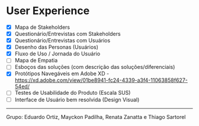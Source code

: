# User Experience

- [x] Mapa de Stakeholders
- [x] Questionário/Entrevistas com Stakeholders
- [x] Questionário/Entrevistas com Usuários
- [x] Desenho das Personas (Usuários)
- [x] Fluxo de Uso / Jornada do Usuário
- [ ] Mapa de Empatia
- [ ] Esboços das soluções (com descrição das soluções/diferenciais)
- [x] Protótipos Navegáveis em Adobe XD - https://xd.adobe.com/view/01be8941-fc24-4339-a3f4-11063858f627-54ed/
- [ ] Testes de Usabilidade do Produto (Escala SUS)
- [ ] Interface de Usuário bem resolvida (Design Visual)

___

Grupo: Eduardo Ortiz, Mayckon Padilha, Renata Zanatta e Thiago Sartorel
